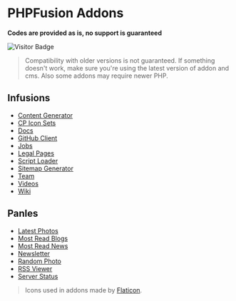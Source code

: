 # PHPFusion Addons

**Codes are provided as is, no support is guaranteed**

![Visitor Badge](https://visitor-badge.laobi.icu/badge?page_id=PF-Projects.PF-Addons)

> Compatibility with older versions is not guaranteed. If something doesn't work, make sure you're using the latest version of addon and cms.
> Also some addons may require newer PHP.

## Infusions
- [Content Generator](infusions/content_generator)
- [CP Icon Sets](infusions/cp_icon_sets)
- [Docs](infusions/docs)
- [GitHub Client](infusions/github)
- [Jobs](infusions/jobs)
- [Legal Pages](infusions/legal)
- [Script Loader](infusions/script_loader)
- [Sitemap Generator](infusions/sitemap)
- [Team](infusions/team)
- [Videos](infusions/videos)
- [Wiki](infusions/wiki)

## Panles
- [Latest Photos](panels/latest_photos_panel)
- [Most Read Blogs](panels/most_read_blogs_panel)
- [Most Read News](panels/most_read_news_panel)
- [Newsletter](panels/newsletter_panel)
- [Random Photo](panels/random_photo_panel)
- [RSS Viewer](panels/rss_viewer_panel)
- [Server Status](panels/server_status_panel)

> Icons used in addons made by [Flaticon](https://flaticon.com/).
